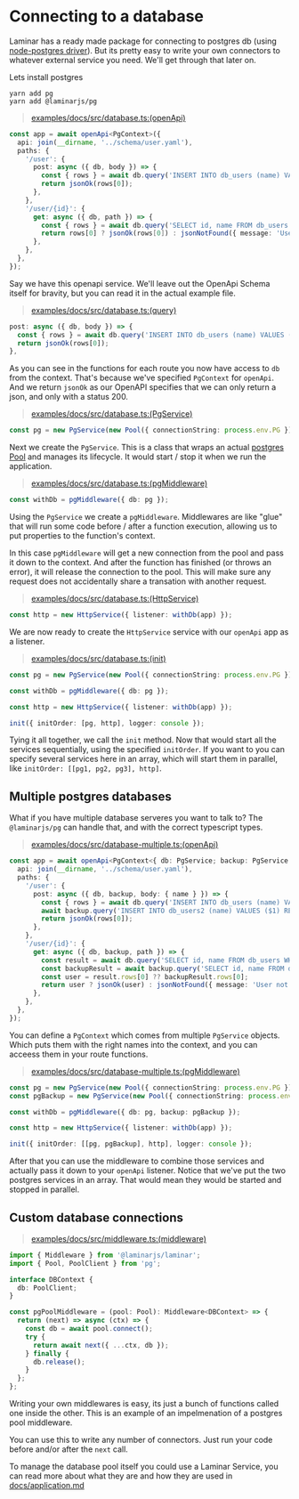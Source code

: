 # Connecting to a database

Laminar has a ready made package for connecting to postgres db (using [node-postgres driver](https://node-postgres.com)). But its pretty easy to write your own connectors to whatever external service you need. We'll get through that later on.

Lets install postgres

```shell
yarn add pg
yarn add @laminarjs/pg
```

> [examples/docs/src/database.ts:(openApi)](https://github.com/ivank/laminar/tree/main/examples/docs/src/database.ts#L10-L30)

```typescript
const app = await openApi<PgContext>({
  api: join(__dirname, '../schema/user.yaml'),
  paths: {
    '/user': {
      post: async ({ db, body }) => {
        const { rows } = await db.query('INSERT INTO db_users (name) VALUES ($1) RETURNING id, name', [body.name]);
        return jsonOk(rows[0]);
      },
    },
    '/user/{id}': {
      get: async ({ db, path }) => {
        const { rows } = await db.query('SELECT id, name FROM db_users WHERE id = $1', [path.id]);
        return rows[0] ? jsonOk(rows[0]) : jsonNotFound({ message: 'User not found' });
      },
    },
  },
});
```

Say we have this openapi service. We'll leave out the OpenApi Schema itself for bravity, but you can read it in the actual example file.

> [examples/docs/src/database.ts:(query)](https://github.com/ivank/laminar/tree/main/examples/docs/src/database.ts#L15-L20)

```typescript
post: async ({ db, body }) => {
  const { rows } = await db.query('INSERT INTO db_users (name) VALUES ($1) RETURNING id, name', [body.name]);
  return jsonOk(rows[0]);
},
```

As you can see in the functions for each route you now have access to `db` from the context. That's because we've specified `PgContext` for `openApi`.
And we return `jsonOk` as our OpenAPI specifies that we can only return a json, and only with a status 200.

> [examples/docs/src/database.ts:(PgService)](https://github.com/ivank/laminar/tree/main/examples/docs/src/database.ts#L33-L35)

```typescript
const pg = new PgService(new Pool({ connectionString: process.env.PG }));
```

Next we create the `PgService`. This is a class that wraps an actual [postgres Pool](https://node-postgres.com/api/pool) and manages its lifecycle. It would start / stop it when we run the application.

> [examples/docs/src/database.ts:(pgMiddleware)](https://github.com/ivank/laminar/tree/main/examples/docs/src/database.ts#L37-L39)

```typescript
const withDb = pgMiddleware({ db: pg });
```

Using the `PgService` we create a `pgMiddleware`. Middlewares are like "glue" that will run some code before / after a function execution, allowing us to put properties to the function's context.

In this case `pgMiddleware` will get a new connection from the pool and pass it down to the context. And after the function has finished (or throws an error), it will release the connection to the pool. This will make sure any request does not accidentally share a transation with another request.

> [examples/docs/src/database.ts:(HttpService)](https://github.com/ivank/laminar/tree/main/examples/docs/src/database.ts#L41-L43)

```typescript
const http = new HttpService({ listener: withDb(app) });
```

We are now ready to create the `HttpService` service with our `openApi` app as a listener.

> [examples/docs/src/database.ts:(init)](https://github.com/ivank/laminar/tree/main/examples/docs/src/database.ts#L32-L46)

```typescript
const pg = new PgService(new Pool({ connectionString: process.env.PG }));

const withDb = pgMiddleware({ db: pg });

const http = new HttpService({ listener: withDb(app) });

init({ initOrder: [pg, http], logger: console });
```

Tying it all together, we call the `init` method. Now that would start all the services sequentially, using the specified `initOrder`. If you want to you can specify several services here in an array, which will start them in parallel, like `initOrder: [[pg1, pg2, pg3], http]`.

## Multiple postgres databases

What if you have multiple database serveres you want to talk to? The `@laminarjs/pg` can handle that, and with the correct typescript types.

> [examples/docs/src/database-multiple.ts:(openApi)](https://github.com/ivank/laminar/tree/main/examples/docs/src/database-multiple.ts#L7-L28)

```typescript
const app = await openApi<PgContext<{ db: PgService; backup: PgService }>>({
  api: join(__dirname, '../schema/user.yaml'),
  paths: {
    '/user': {
      post: async ({ db, backup, body: { name } }) => {
        const { rows } = await db.query('INSERT INTO db_users (name) VALUES ($1) RETURNING id, name', [name]);
        await backup.query('INSERT INTO db_users2 (name) VALUES ($1) RETURNING id, name', [name]);
        return jsonOk(rows[0]);
      },
    },
    '/user/{id}': {
      get: async ({ db, backup, path }) => {
        const result = await db.query('SELECT id, name FROM db_users WHERE id = $1', [path.id]);
        const backupResult = await backup.query('SELECT id, name FROM db_users2 WHERE id = $1', [path.id]);
        const user = result.rows[0] ?? backupResult.rows[0];
        return user ? jsonOk(user) : jsonNotFound({ message: 'User not found' });
      },
    },
  },
});
```

You can define a `PgContext` which comes from multiple `PgService` objects. Which puts them with the right names into the context, and you can acceess them in your route functions.

> [examples/docs/src/database-multiple.ts:(pgMiddleware)](https://github.com/ivank/laminar/tree/main/examples/docs/src/database-multiple.ts#L32-L41)

```typescript
const pg = new PgService(new Pool({ connectionString: process.env.PG }));
const pgBackup = new PgService(new Pool({ connectionString: process.env.PG_BACKUP }));

const withDb = pgMiddleware({ db: pg, backup: pgBackup });

const http = new HttpService({ listener: withDb(app) });

init({ initOrder: [[pg, pgBackup], http], logger: console });
```

After that you can use the middleware to combine those services and actually pass it down to your `openApi` listener.
Notice that we've put the two postgres services in an array. That would mean they would be started and stopped in parallel.

## Custom database connections

> [examples/docs/src/middleware.ts:(middleware)](https://github.com/ivank/laminar/tree/main/examples/docs/src/middleware.ts#L4-L23)

```typescript
import { Middleware } from '@laminarjs/laminar';
import { Pool, PoolClient } from 'pg';

interface DBContext {
  db: PoolClient;
}

const pgPoolMiddleware = (pool: Pool): Middleware<DBContext> => {
  return (next) => async (ctx) => {
    const db = await pool.connect();
    try {
      return await next({ ...ctx, db });
    } finally {
      db.release();
    }
  };
};
```

Writing your own middlewares is easy, its just a bunch of functions called one inside the other. This is an example of an impelmenation of a postgres pool middleware.

You can use this to write any number of connectors. Just run your code before and/or after the `next` call.

To manage the database pool itself you could use a Laminar Service, you can read more about what they are and how they are used in [docs/application.md](application.md)
